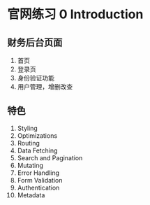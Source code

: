 # 官网练习 0 Introduction

## 财务后台页面

1. 首页
2. 登录页
3. 身份验证功能
4. 用户管理，增删改查

## 特色

1. Styling
2. Optimizations
3. Routing
4. Data Fetching
5. Search and Pagination
6. Mutating
7. Error Handling
8. Form Validation
9. Authentication
10. Metadata
